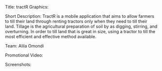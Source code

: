 Title: tractR
Graphics:  

Short Description: TractR is a mobile application that aims to allow farmers to till their land through renting tractors only when they need to till their land. Tillage is the agricultural preparation of soil by as digging, stirring, and overturning. In order to till land that is great in size, using a tractor to till the most efficient and effective method available. 

Team: Alila Omondi

Promotional Video: 

Screenshots:
      

